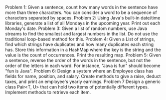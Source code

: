 Problem 1:
Given a sentence, count how many words in the sentence have more than three characters. You can consider a word to be a
sequence of characters separated by spaces.
Problem 2:
Using Java's built-in date/time libraries, generate a list of all Mondays in the upcoming year. Print out each Monday's
date.
Problem 3:
Given a list of random numbers, use Java streams to find the smallest and largest numbers in the list. Do not use the
traditional loop-based method for this.
Problem 4:
Given a List of strings, find which strings have duplicates and how many duplicates each string has. Store this
information in a HashMap where the key is the string and the value is the count of occurrences. Print the resulting map.
Problem 5:
Given a sentence, reverse the order of the words in the sentence, but not the order of the letters in each word. For
instance, "Java is fun" should become "fun is Java".
Problem 6:
Design a system where an Employee class has fields for name, position, and salary. Create methods to give a raise,
deduct taxes, and print an employee's yearly earnings.
Problem 7
Design a generic class Pair<T, U> that can hold two items of potentially different types. Implement methods to retrieve each item.